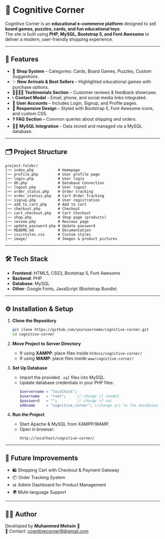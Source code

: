 # 🧩 Cognitive Corner

Cognitive Corner is an **educational e-commerce platform** designed to sell **board games, puzzles, cards, and fun educational toys**.  
The site is built using **PHP, MySQL, Bootstrap 5, and Font Awesome** to deliver a modern, user-friendly shopping experience.

---

## 🚀 Features

- 🛒 **Shop System** – Categories: Cards, Board Games, Puzzles, Custom Suggestions.  
- ✨ **New Arrivals & Best Sellers** – Highlighted educational games with purchase options.  
- 👨‍👩‍👧‍👦 **Testimonials Section** – Customer reviews & feedback showcase.  
- 📞 **Contact Modal** – Email, phone, and social media links integrated.  
- 🔑 **User Accounts** – Includes Login, Signup, and Profile pages.  
- 🎨 **Responsive Design** – Styled with Bootstrap 5, Font Awesome icons, and custom CSS.  
- ❓ **FAQ Section** – Common queries about shipping and orders.  
- 🧑‍💻 **MySQL Integration** – Data stored and managed via a MySQL database.  

---

## 🗂️ Project Structure

```
project-folder/
│── index.php           # Homepage
│── profile.php         # User profile page
│── login.php           # User login
│── db.php              # Database Connection
│── logout.php          # User logout
│── order_status.php    # Order tracking
│── order_statuss.php   # Cart Order Tracking
│── signup.php          # User registration
│── add_to_cart.php     # Add to cart
│── checkout.php        # Checkout
│── cart_checkout.php   # Cart Checkout
│── shop.php            # Shop page (products)
│── review.php          # Reviews page
│── update_password.php # Update password
│── README.md           # Documentation
│── css/styles.css      # Custom styles
│── image/              # Images & product pictures
```

---

## 🛠️ Tech Stack

- **Frontend**: HTML5, CSS3, Bootstrap 5, Font Awesome  
- **Backend**: PHP  
- **Database**: MySQL  
- **Other**: Google Fonts, JavaScript (Bootstrap Bundle)  

---

## ⚙️ Installation & Setup

1. **Clone the Repository**
   ```bash
   git clone https://github.com/yourusername/cognitive-corner.git
   cd cognitive-corner
   ```

2. **Move Project to Server Directory**
   - If using **XAMPP**: place files inside `htdocs/cognitive-corner/`  
   - If using **WAMP**: place files inside `www/cognitive-corner/`  

3. **Set Up Database**
   - Import the provided `.sql` files into MySQL.  
   - Update database credentials in your PHP files:
     ```php
     $servername = "localhost";
     $username   = "root";     // change if needed
     $password   = "";         // change if set
     $dbname     = "cognitive_corner"; //change a/c to the databases 
     ```

4. **Run the Project**
   - Start Apache & MySQL from XAMPP/WAMP.  
   - Open in browser:  
     ```
     http://localhost/cognitive-corner/
     ```

---

## 📌 Future Improvements

- 🛍️ Shopping Cart with Checkout & Payment Gateway  
- 📦 Order Tracking System  
- 📊 Admin Dashboard for Product Management  
- 🌍 Multi-language Support  

---

## 👨‍💻 Author

Developed by **Muhammed Mohsin** 🚀  
📧 Contact: cognitivecornerI9@gmail.com  
